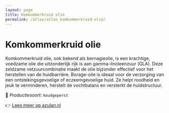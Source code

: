 ```yaml
---
layout: page
title: Komkommerkruid olie
permalink: /atlas/atlas_komkommerkruid-olie/
---
```


# Komkommerkruid olie

Komkommerkruid olie, ook bekend als bernagieolie, is een krachtige, voedzame olie die uitzonderlijk rijk is aan gamma-linoleenzuur (GLA). Deze zeldzame vetzuurcombinatie maakt de olie bijzonder effectief voor het herstellen van de huidbarrière. Borage-olie is ideaal voor de verzorging van een ontstekingsgevoelige of eczeemgevoelige huid. Ze helpt roodheid en jeuk te verminderen, herstelt de vochtbalans en versterkt de huidstructuur.

🔧 *Productiesoort:* `koudgeperst`

👉 [Lees meer op azulan.nl](https://azulan.nl/atlas/komkommerkruid-olie)